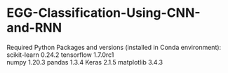 # EGG-Classification-Using-CNN-and-RNN

Required Python Packages and versions (installed in Conda environment):
scikit-learn              0.24.2
tensorflow                1.7.0rc1    
numpy                     1.20.3
pandas                    1.3.4 
Keras                     2.1.5
matplotlib                3.4.3

